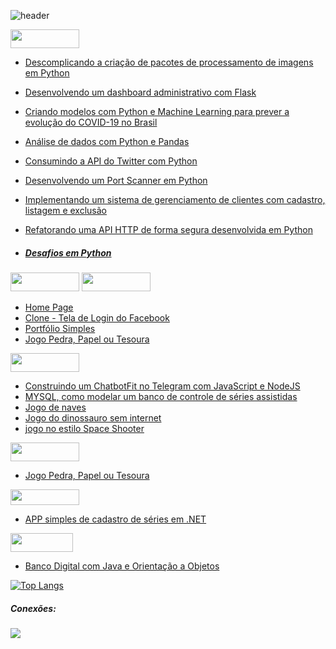![header](https://user-images.githubusercontent.com/88558377/145865964-94184697-f8aa-41c7-baef-a9573c12d7e2.gif)

<img src="https://img.shields.io/badge/Python-14354C?style=for-the-badge&logo=python&logoColor=white" width="110" height="30"/> 
  
* [Descomplicando a criação de pacotes de processamento de imagens em Python](https://github.com/BeyondtimeX/Projeto-1)
* [Desenvolvendo um dashboard administrativo com Flask](https://github.com/BeyondtimeX/Projeto-3)
* [Criando modelos com Python e Machine Learning para prever a evolução do COVID-19 no Brasil](https://github.com/BeyondtimeX/Projeto-4)
* [Análise de dados com Python e Pandas](https://github.com/BeyondtimeX/Projeto-6)
* [Consumindo a API do Twitter com Python](https://github.com/BeyondtimeX/Projeto-7)
* [Desenvolvendo um Port Scanner em Python](https://github.com/BeyondtimeX/Projeto-8)
* [Implementando um sistema de gerenciamento de clientes com cadastro, listagem e exclusão](https://github.com/BeyondtimeX/Projeto-9)
* [Refatorando uma API HTTP de forma segura desenvolvida em Python](https://github.com/BeyondtimeX/Projeto-10)
  
*  ##### [Desafios em Python](https://github.com/BeyondtimeX/BeyondtimeX-Desafiosempython)

<img src="https://img.shields.io/badge/HTML5-E34F26?style=for-the-badge&logo=html5&logoColor=white" width="110" height="30"/> <img src="https://img.shields.io/badge/CSS-239120?&style=for-the-badge&logo=css3&logoColor=white" width="110" height="30"/> 

* [Home Page](https://github.com/BeyondtimeX/Projeto-29)
* [Clone - Tela de Login do Facebook](https://github.com/BeyondtimeX/Projeto-28)
* [Portfólio Simples](https://github.com/BeyondtimeX/Projeto-27)
* [Jogo Pedra, Papel ou Tesoura](https://github.com/BeyondtimeX/Projeto-25)

<img src="https://img.shields.io/badge/JavaScript-F7DF1E?style=for-the-badge&logo=javascript&logoColor=black" width="110" height="30"/> 

* [Construindo um ChatbotFit no Telegram com JavaScript e NodeJS](https://github.com/BeyondtimeX/Projeto-17)
* [MYSQL, como modelar um banco de controle de séries assistidas](https://github.com/BeyondtimeX/Projeto-2)
* [Jogo de naves](https://github.com/BeyondtimeX/Projeto-16)
* [Jogo do dinossauro sem internet](https://github.com/BeyondtimeX/Projeto-18)
* [jogo no estilo Space Shooter](github.com/BeyondtimeX/Projeto-14)

<img src="https://img.shields.io/badge/Vue.js-35495E?style=for-the-badge&logo=vue.js&logoColor=4FC08D" width="110" height="30"/> 

* [Jogo Pedra, Papel ou Tesoura](https://github.com/BeyondtimeX/Projeto-26)

<img src="https://img.shields.io/badge/C%23-239120?style=for-the-badge&logo=c-sharp&logoColor=white" width="110" height="25"/> 
 
* [APP simples de cadastro de séries em .NET](https://github.com/BeyondtimeX/Projeto-22)

 <img src="https://img.shields.io/badge/Java-ED8B00?style=for-the-badge&logo=java&logoColor=white" width="100" height="30"/> 

 * [Banco Digital com Java e Orientação a Objetos](https://github.com/BeyondtimeX/Projeto-19)

  [![Top Langs](https://github-readme-stats.vercel.app/api/top-langs/?username=BeyondTimeX&langs_count=8&layout=compact)](https://github.com/BeyondTimeX/github-readme-stats)
    
 
   <h5 align="left">Conexões:</h5>

  <a href="https://www.linkedin.com/in/brunodesouzaalmeida" target="_blank"><img src="https://img.shields.io/badge/LinkedIn-0077B5?style=for-the-badge&logo=linkedin&logoColor=white" target="_blank"></a> 
   

  

  

















